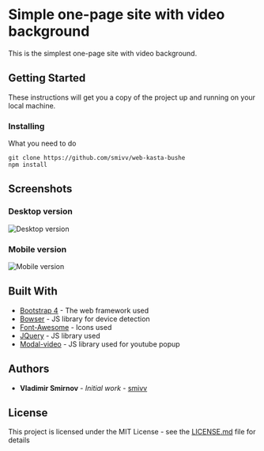 # Simple one-page site with video background

This is the simplest one-page site with video background.

## Getting Started

These instructions will get you a copy of the project up and running on your local machine.

### Installing

What you need to do

```
git clone https://github.com/smivv/web-kasta-bushe
npm install
```

## Screenshots

### Desktop version

![Desktop version](https://user-images.githubusercontent.com/17829173/34452595-c73088aa-ed53-11e7-8c15-83849972189b.png)

### Mobile version

![Mobile version](https://user-images.githubusercontent.com/17829173/34452617-fc008bd4-ed53-11e7-8202-ae53aac78bcd.png)

## Built With

* [Bootstrap 4](https://github.com/twbs/bootstrap) - The web framework used
* [Bowser](https://github.com/lancedikson/bowser) - JS library for device detection
* [Font-Awesome](https://github.com/FortAwesome/Font-Awesome) - Icons used
* [JQuery](https://github.com/jquery/jquery) - JS library used
* [Modal-video](https://github.com/appleple/modal-video) - JS library used for youtube popup

## Authors

* **Vladimir Smirnov** - *Initial work* - [smivv](https://github.com/smivv)

## License

This project is licensed under the MIT License - see the [LICENSE.md](LICENSE.md) file for details